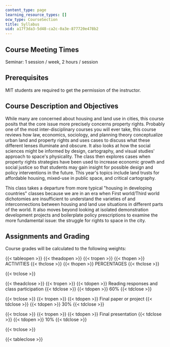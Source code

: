 ```yaml
---
content_type: page
learning_resource_types: []
ocw_type: CourseSection
title: Syllabus
uid: a17f3da3-5d48-ca2c-0a3e-877720e478b2
---
```


Course Meeting Times
--------------------

Seminar: 1 session / week, 2 hours / session

Prerequisites
-------------

MIT students are required to get the permission of the instructor.

Course Description and Objectives
---------------------------------

While many are concerned about housing and land use in cities, this course posits that the core issue more precisely concerns property rights. Probably one of the most inter-disciplinary courses you will ever take, this course reviews how law, economics, sociology, and planning theory conceptualize urban land and property rights and uses cases to discuss what these different lenses illuminate and obscure. It also looks at how the social sciences might be informed by design, cartography, and visual studies' approach to space's physicality. The class then explores cases when property rights strategies have been used to increase economic growth and social justice so that students may gain insight for possible design and policy interventions in the future. This year's topics include land trusts for affordable housing, mixed-use in public space, and critical cartography.

This class takes a departure from more typical "housing in developing countries" classes because we are in an era when First world/Third world dichotomies are insufficient to understand the varieties of and interconnections between housing and land use situations in different parts of the world. It also moves beyond looking at isolated demonstration development projects and boilerplate policy prescriptions to examine the more fundamental issue: the struggle for rights to space in the city.

Assignments and Grading
-----------------------

Course grades will be calculated to the following weights:

{{< tableopen >}}
{{< theadopen >}}
{{< tropen >}}
{{< thopen >}}
ACTIVITIES
{{< thclose >}}
{{< thopen >}}
PERCENTAGES
{{< thclose >}}

{{< trclose >}}

{{< theadclose >}}
{{< tropen >}}
{{< tdopen >}}
Reading responses and class participation
{{< tdclose >}}
{{< tdopen >}}
60%
{{< tdclose >}}

{{< trclose >}}
{{< tropen >}}
{{< tdopen >}}
Final paper or project
{{< tdclose >}}
{{< tdopen >}}
30%
{{< tdclose >}}

{{< trclose >}}
{{< tropen >}}
{{< tdopen >}}
Final presentation
{{< tdclose >}}
{{< tdopen >}}
10%
{{< tdclose >}}

{{< trclose >}}

{{< tableclose >}}